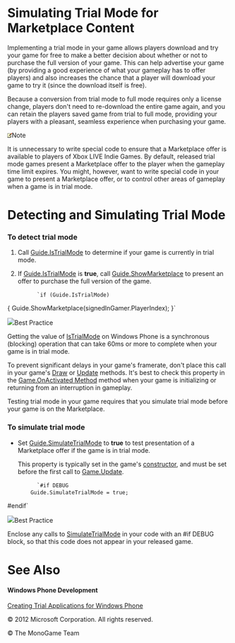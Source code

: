 

# Simulating Trial Mode for Marketplace Content

Implementing a trial mode in your game allows players download and try your game for free to make a better decision about whether or not to purchase the full version of your game. This can help advertise your game (by providing a good experience of what your gameplay has to offer players) and also increases the chance that a player will download your game to try it (since the download itself is free).

Because a conversion from trial mode to full mode requires only a license change, players don't need to re-download the entire game again, and you can retain the players saved game from trial to full mode, providing your players with a pleasant, seamless experience when purchasing your game.

![](note.gif)Note

It is unnecessary to write special code to ensure that a Marketplace offer is available to players of Xbox LIVE Indie Games. By default, released trial mode games present a Marketplace offer to the player when the gameplay time limit expires. You might, however, want to write special code in your game to present a Marketplace offer, or to control other areas of gameplay when a game is in trial mode.

# Detecting and Simulating Trial Mode

### To detect trial mode

1.  Call [Guide.IsTrialMode](xref:Microsoft.Xna.Framework.GamerServices.Guide.IsTrialMode) to determine if your game is currently in trial mode.
2.  If [Guide.IsTrialMode](xref:Microsoft.Xna.Framework.GamerServices.Guide.IsTrialMode) is **true**, call [Guide.ShowMarketplace](xref:Microsoft.Xna.Framework.Graphics.Guide.ShowMarketplace) to present an offer to purchase the full version of the game.

              `if (Guide.IsTrialMode)
{
    Guide.ShowMarketplace(signedInGamer.PlayerIndex);
}`
            

![](bp.gif)Best Practice

Getting the value of [IsTrialMode](xref:Microsoft.Xna.Framework.GamerServices.Guide.IsTrialMode) on Windows Phone is a synchronous (blocking) operation that can take 60ms or more to complete when your game is in trial mode.

To prevent significant delays in your game's framerate, don't place this call in your game's [Draw](xref:Microsoft.Xna.Framework.Game.Draw) or [Update](xref:Microsoft.Xna.Framework.Game.Update) methods. It's best to check this property in the [Game.OnActivated Method](xref:Microsoft.Xna.Framework.Game.OnActivated) method when your game is initializing or returning from an interruption in gameplay.

Testing trial mode in your game requires that you simulate trial mode before your game is on the Marketplace.

### To simulate trial mode

*   Set [Guide.SimulateTrialMode](xref:Microsoft.Xna.Framework.GamerServices.Guide.SimulateTrialMode) to **true** to test presentation of a Marketplace offer if the game is in trial mode.
    
    This property is typically set in the game's [constructor](xref:Microsoft.Xna.Framework.Game.ctor), and must be set before the first call to [Game.Update](xref:Microsoft.Xna.Framework.Game.Update).
    

              `#if DEBUG
            Guide.SimulateTrialMode = true;
#endif`
            

![](bp.gif)Best Practice

Enclose any calls to [SimulateTrialMode](xref:Microsoft.Xna.Framework.GamerServices.Guide.SimulateTrialMode) in your code with an #if DEBUG block, so that this code does not appear in your released game.

# See Also

#### Windows Phone Development

[Creating Trial Applications for Windows Phone](http://go.microsoft.com/fwlink/?LinkId=254837)  

© 2012 Microsoft Corporation. All rights reserved.  

© The MonoGame Team